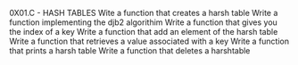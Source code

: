 0X01.C - HASH TABLES
Wite a function that creates a harsh table
Write a function implementing the djb2 algorithim
Write a function that gives you the index of a key
Write a function that add an element of the harsh table
Write a function that retrieves a value associated with a key
Write a function that prints a harsh table
Write a function that deletes a harshtable
